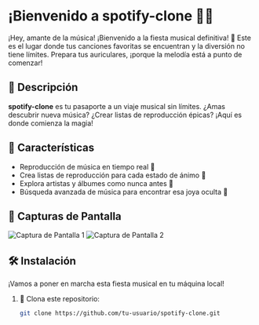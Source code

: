 # ¡Bienvenido a **spotify-clone** 🚀🎶

¡Hey, amante de la música! ¡Bienvenido a la fiesta musical definitiva! 🎉 Este es el lugar donde tus canciones favoritas se encuentran y la diversión no tiene límites. Prepara tus auriculares, ¡porque la melodía está a punto de comenzar!

## 🚀 Descripción

**spotify-clone** es tu pasaporte a un viaje musical sin límites. ¿Amas descubrir nueva música? ¿Crear listas de reproducción épicas? ¡Aquí es donde comienza la magia!

## 🎸 Características

- Reproducción de música en tiempo real 🎵
- Crea listas de reproducción para cada estado de ánimo 🎉
- Explora artistas y álbumes como nunca antes 🚀
- Búsqueda avanzada de música para encontrar esa joya oculta 💎

## 📸 Capturas de Pantalla

![Captura de Pantalla 1](screenshots/screenshot1.png)
![Captura de Pantalla 2](screenshots/screenshot2.png)

## 🛠 Instalación

¡Vamos a poner en marcha esta fiesta musical en tu máquina local!

1. 🕺 Clona este repositorio:

   ```bash
   git clone https://github.com/tu-usuario/spotify-clone.git
